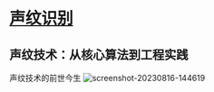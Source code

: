 # [声纹识别](https://github.com/iLovEing/notebook/issues/23)

## 声纹技术：从核心算法到工程实践

声纹技术的前世今生
![screenshot-20230816-144619](https://github.com/iLovEing/notebook/assets/109459299/ba823866-098f-44f7-bd54-a911daf3d3c7)
